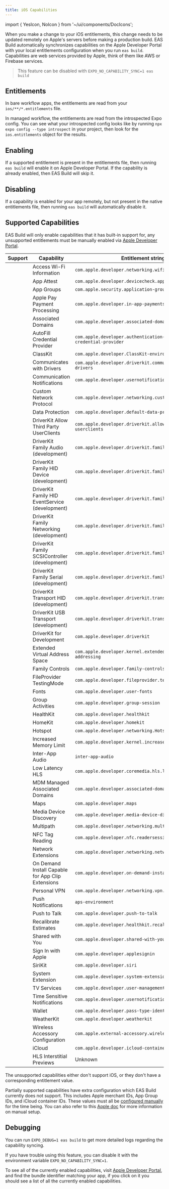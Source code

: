 ```yaml
---
title: iOS Capabilities
---
```


import { YesIcon, NoIcon } from '~/ui/components/DocIcons';

When you make a change to your iOS entitlements, this change needs to be updated remotely on Apple's servers before making a production build. EAS Build automatically synchronizes capabilities on the Apple Developer Portal with your local entitlements configuration when you run `eas build`. Capabilities are web services provided by Apple, think of them like AWS or Firebase services.

> This feature can be disabled with `EXPO_NO_CAPABILITY_SYNC=1 eas build`

## Entitlements

In bare workflow apps, the entitlements are read from your `ios/**/*.entitlements` file.

In managed workflow, the entitlements are read from the introspected Expo config. You can see what your introspected config looks like by running `npx expo config --type introspect` in your project, then look for the `ios.entitlements` object for the results.

## Enabling

If a supported entitlement is present in the entitlements file, then running `eas build` will enable it on Apple Developer Portal. If the capability is already enabled, then EAS Build will skip it.

## Disabling

If a capability is enabled for your app remotely, but not present in the native entitlements file, then running `eas build` will automatically disable it.

## Supported Capabilities

EAS Build will only enable capabilities that it has built-in support for, any unsupported entitlements must be manually enabled via [Apple Developer Portal][apple-dev-portal].

| Support     | Capability                                        | Entitlement string                                                         |
| ----------- | ------------------------------------------------- | -------------------------------------------------------------------------- |
| <YesIcon /> | Access Wi-Fi Information                          | `com.apple.developer.networking.wifi-info`                                 |
| <YesIcon /> | App Attest                                        | `com.apple.developer.devicecheck.appattest-environment`                    |
| <YesIcon /> | App Groups                                        | `com.apple.security.application-groups`                                    |
| <YesIcon /> | Apple Pay Payment Processing                      | `com.apple.developer.in-app-payments`                                      |
| <YesIcon /> | Associated Domains                                | `com.apple.developer.associated-domains`                                   |
| <YesIcon /> | AutoFill Credential Provider                      | `com.apple.developer.authentication-services.autofill-credential-provider` |
| <YesIcon /> | ClassKit                                          | `com.apple.developer.ClassKit-environment`                                 |
| <YesIcon /> | Communicates with Drivers                         | `com.apple.developer.driverkit.communicates-with-drivers`                  |
| <YesIcon /> | Communication Notifications                       | `com.apple.developer.usernotifications.communication`                      |
| <YesIcon /> | Custom Network Protocol                           | `com.apple.developer.networking.custom-protocol`                           |
| <YesIcon /> | Data Protection                                   | `com.apple.developer.default-data-protection`                              |
| <YesIcon /> | DriverKit Allow Third Party UserClients           | `com.apple.developer.driverkit.allow-third-party-userclients`              |
| <YesIcon /> | DriverKit Family Audio (development)              | `com.apple.developer.driverkit.family.audio`                               |
| <YesIcon /> | DriverKit Family HID Device (development)         | `com.apple.developer.driverkit.family.hid.device`                          |
| <YesIcon /> | DriverKit Family HID EventService (development)   | `com.apple.developer.driverkit.family.hid.eventservice`                    |
| <YesIcon /> | DriverKit Family Networking (development)         | `com.apple.developer.driverkit.family.networking`                          |
| <YesIcon /> | DriverKit Family SCSIController (development)     | `com.apple.developer.driverkit.family.scsicontroller`                      |
| <YesIcon /> | DriverKit Family Serial (development)             | `com.apple.developer.driverkit.family.serial`                              |
| <YesIcon /> | DriverKit Transport HID (development)             | `com.apple.developer.driverkit.transport.hid`                              |
| <YesIcon /> | DriverKit USB Transport (development)             | `com.apple.developer.driverkit.transport.usb`                              |
| <YesIcon /> | DriverKit for Development                         | `com.apple.developer.driverkit`                                            |
| <YesIcon /> | Extended Virtual Address Space                    | `com.apple.developer.kernel.extended-virtual-addressing`                   |
| <YesIcon /> | Family Controls                                   | `com.apple.developer.family-controls`                                      |
| <YesIcon /> | FileProvider TestingMode                          | `com.apple.developer.fileprovider.testing-mode`                            |
| <YesIcon /> | Fonts                                             | `com.apple.developer.user-fonts`                                           |
| <YesIcon /> | Group Activities                                  | `com.apple.developer.group-session`                                        |
| <YesIcon /> | HealthKit                                         | `com.apple.developer.healthkit`                                            |
| <YesIcon /> | HomeKit                                           | `com.apple.developer.homekit`                                              |
| <YesIcon /> | Hotspot                                           | `com.apple.developer.networking.HotspotConfiguration`                      |
| <YesIcon /> | Increased Memory Limit                            | `com.apple.developer.kernel.increased-memory-limit`                        |
| <YesIcon /> | Inter-App Audio                                   | `inter-app-audio`                                                          |
| <YesIcon /> | Low Latency HLS                                   | `com.apple.developer.coremedia.hls.low-latency`                            |
| <YesIcon /> | MDM Managed Associated Domains                    | `com.apple.developer.associated-domains.mdm-managed`                       |
| <YesIcon /> | Maps                                              | `com.apple.developer.maps`                                                 |
| <YesIcon /> | Media Device Discovery                            | `com.apple.developer.media-device-discovery-extension`                     |
| <YesIcon /> | Multipath                                         | `com.apple.developer.networking.multipath`                                 |
| <YesIcon /> | NFC Tag Reading                                   | `com.apple.developer.nfc.readersession.formats`                            |
| <YesIcon /> | Network Extensions                                | `com.apple.developer.networking.networkextension`                          |
| <YesIcon /> | On Demand Install Capable for App Clip Extensions | `com.apple.developer.on-demand-install-capable`                            |
| <YesIcon /> | Personal VPN                                      | `com.apple.developer.networking.vpn.api`                                   |
| <YesIcon /> | Push Notifications                                | `aps-environment`                                                          |
| <YesIcon /> | Push to Talk                                      | `com.apple.developer.push-to-talk`                                         |
| <YesIcon /> | Recalibrate Estimates                             | `com.apple.developer.healthkit.recalibrate-estimates`                      |
| <YesIcon /> | Shared with You                                   | `com.apple.developer.shared-with-you`                                      |
| <YesIcon /> | Sign In with Apple                                | `com.apple.developer.applesignin`                                          |
| <YesIcon /> | SiriKit                                           | `com.apple.developer.siri`                                                 |
| <YesIcon /> | System Extension                                  | `com.apple.developer.system-extension.install`                             |
| <YesIcon /> | TV Services                                       | `com.apple.developer.user-management`                                      |
| <YesIcon /> | Time Sensitive Notifications                      | `com.apple.developer.usernotifications.time-sensitive`                     |
| <YesIcon /> | Wallet                                            | `com.apple.developer.pass-type-identifiers`                                |
| <YesIcon /> | WeatherKit                                        | `com.apple.developer.weatherkit`                                           |
| <YesIcon /> | Wireless Accessory Configuration                  | `com.apple.external-accessory.wireless-configuration`                      |
| <YesIcon /> | iCloud                                            | `com.apple.developer.icloud-container-identifiers`                         |
| <NoIcon />  | HLS Interstitial Previews                         | Unknown                                                                    |

The unsupported capabilities either don't support iOS, or they don't have a corresponding entitlement value.

Partially supported capabilities have extra configuration which EAS Build currently does not support. This includes Apple merchant IDs, App Group IDs, and iCloud container IDs. These values must all be [configured manually](https://expo.fyi/provisioning-profile-missing-capabilities) for the time being. You can also refer to this [Apple doc](https://developer.apple.com/documentation/xcode/adding-capabilities-to-your-app) for more information on manual setup.

## Debugging

You can run `EXPO_DEBUG=1 eas build` to get more detailed logs regarding the capability syncing.

If you have trouble using this feature, you can disable it with the environment variable `EXPO_NO_CAPABILITY_SYNC=1`.

To see all of the currently enabled capabilities, visit [Apple Developer Portal][apple-dev-portal], and find the bundle identifier matching your app, if you click on it you should see a list of all the currently enabled capabilities.

[apple-dev-portal]: https://developer.apple.com/account/resources/identifiers/list
